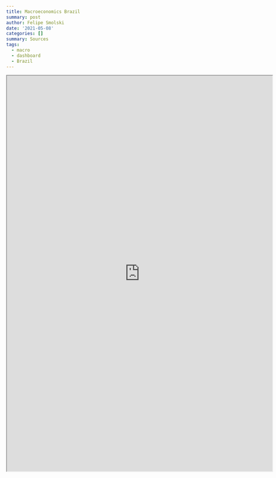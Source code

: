 ```yaml
---
title: Macroeconomics Brazil
summary: post
author: Felipe Smolski
date: '2021-05-08'
categories: []
summary: Sources
tags:
  - macro
  - dashboard
  - Brazil
---
```

<iframe class="flexdashboard" src="https://smolski.netlify.app/post/macro/index.html" style = "height: 1070px; width: 720px"> </iframe>
